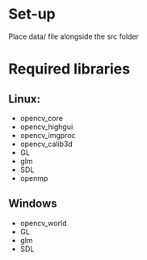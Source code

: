 # Set-up
Place data/ file alongside the src folder

# Required libraries

## Linux:

* opencv_core
* opencv_highgui
* opencv_imgproc
* opencv_calib3d
* GL
* glm
* SDL
* openmp


## Windows

* opencv_world
* GL
* glm
* SDL
